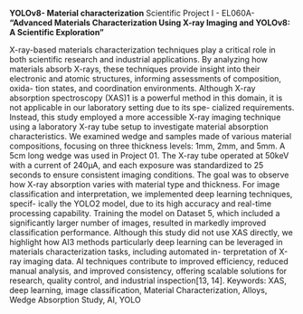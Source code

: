 **YOLOv8- Material characterization**
Scientific Project I - EL060A- **“Advanced Materials
Characterization Using X-ray Imaging and YOLOv8:
A Scientific Exploration”**

X-ray-based materials characterization techniques play a critical role in both scientific research
and industrial applications. By analyzing how materials absorb X-rays, these techniques provide
insight into their electronic and atomic structures, informing assessments of composition, oxida-
tion states, and coordination environments. Although X-ray absorption spectroscopy (XAS)1 is
a powerful method in this domain, it is not applicable in our laboratory setting due to its spe-
cialized requirements. Instead, this study employed a more accessible X-ray imaging technique
using a laboratory X-ray tube setup to investigate material absorption characteristics.
We examined wedge and samples made of various material compositions, focusing on three
thickness levels: 1mm, 2mm, and 5mm. A 5cm long wedge was used in Project 01. The X-ray
tube operated at 50keV with a current of 240μA, and each exposure was standardized to 25
seconds to ensure consistent imaging conditions. The goal was to observe how X-ray absorption
varies with material type and thickness.
For image classification and interpretation, we implemented deep learning techniques, specif-
ically the YOLO2 model, due to its high accuracy and real-time processing capability. Training
the model on Dataset 5, which included a significantly larger number of images, resulted in
markedly improved classification performance.
Although this study did not use XAS directly, we highlight how AI3 methods particularly
deep learning can be leveraged in materials characterization tasks, including automated in-
terpretation of X-ray imaging data. AI techniques contribute to improved efficiency, reduced
manual analysis, and improved consistency, offering scalable solutions for research, quality
control, and industrial inspection[13, 14].
Keywords: XAS, deep learning, image classification, Material Characterization, Alloys,
Wedge Absorption Study, AI, YOLO
